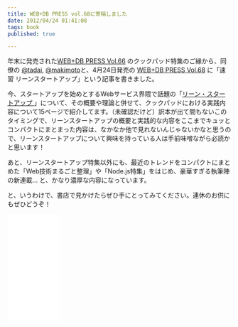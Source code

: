 ```yaml
---
title: WEB+DB PRESS vol.68に寄稿しました
date: 2012/04/24 01:41:08
tags: book
published: true

---
```


<p>
年末に発売された<a href="http://www.amazon.co.jp/gp/product/4774149365/ref=as_li_ss_tl?ie=UTF8&tag=katsumatv-22&linkCode=as2&camp=247&creative=7399&creativeASIN=4774149365">WEB+DB PRESS Vol.66</a>
のクックパッド特集のご縁から、同僚の <a href="http://twitter.com/tadai">@tadai</a>, <a href="http://twitter.com/makimoto">@makimoto</a>と、4月24日発売の <a href="http://www.amazon.co.jp/gp/product/4774150312/ref=as_li_ss_tl?ie=UTF8&tag=katsumatv-22&linkCode=as2&camp=247&creative=7399&creativeASIN=4774150312">WEB+DB PRESS Vol.68</a>
 に「速習 リーンスタートアップ」という記事を書きました。
</p>

<p>今、スタートアップを始めとするWebサービス界隈で話題の「<a href="http://www.amazon.co.jp/gp/product/4822248976/ref=as_li_ss_tl?ie=UTF8&tag=katsumatv-22&linkCode=as2&camp=247&creative=7399&creativeASIN=4822248976">リーン・スタートアップ </a>
」について、その概要や理論と併せて、クックパッドにおける実践内容について15ページで紹介してます。（未確認だけど）訳本が出て間もないこのタイミングで、リーンスタートアップの概要と実践的な内容をここまでキュッとコンパクトにまとまった内容は、なかなか他で見れないんじゃないかなと思うので、リーンスタートアップについて興味を持っている人は手前味噌ながら必読かと思います！</p>

<p>あと、リーンスタートアップ特集以外にも、最近のトレンドをコンパクトにまとめた「Web技術まるごと整理」や「Node.js特集」をはじめ、豪華すぎる執筆陣の新連載... と、かなり濃厚な内容になっています。</p>

<p>と、いうわけで、書店で見かけたらぜひ手にとってみてください。連休のお供にもぜひどうぞ！</p>

<p>
<iframe src="//rcm-jp.amazon.co.jp/e/cm?lt1=_blank&bc1=000000&IS2=1&bg1=FFFFFF&fc1=000000&lc1=0000FF&t=katsumatv-22&o=9&p=8&l=as4&m=amazon&f=ifr&ref=ss_til&asins=4774150312" width="120" height="240" scrolling="no" marginwidth="0" marginheight="0" frameborder="0"></iframe>

</p>
